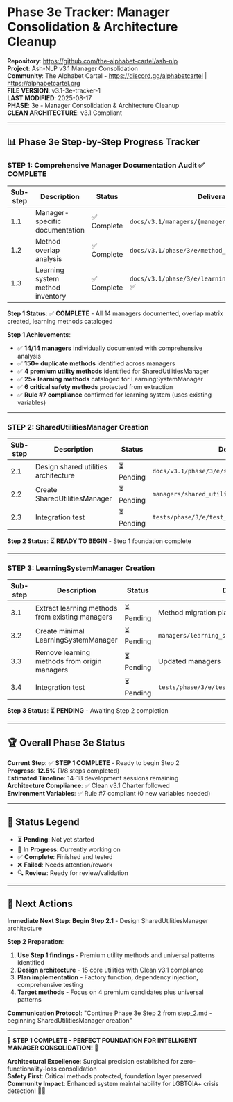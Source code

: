 <!-- ash-nlp/docs/v3.1/phase/3/e/tracker.md -->
<!--
Documentation for Phase 3e for Ash-NLP Service v3.1
FILE VERSION: v3.1-3e-tracker-1
LAST MODIFIED: 2025-08-17
PHASE: 3e, Tracker
CLEAN ARCHITECTURE: v3.1 Compliant
-->
# Phase 3e Tracker: Manager Consolidation & Architecture Cleanup

**Repository**: https://github.com/the-alphabet-cartel/ash-nlp  
**Project**: Ash-NLP v3.1 Manager Consolidation  
**Community**: The Alphabet Cartel - https://discord.gg/alphabetcartel | https://alphabetcartel.org  
**FILE VERSION**: v3.1-3e-tracker-1  
**LAST MODIFIED**: 2025-08-17  
**PHASE**: 3e - Manager Consolidation & Architecture Cleanup  
**CLEAN ARCHITECTURE**: v3.1 Compliant  

---

## 📊 **Phase 3e Step-by-Step Progress Tracker**

### **STEP 1: Comprehensive Manager Documentation Audit** ✅ **COMPLETE**

| Sub-step | Description | Status | Deliverable |
|----------|-------------|--------|-------------|
| 1.1 | Manager-specific documentation | ✅ Complete | `docs/v3.1/managers/{manager_name}.md` (x14) ✅ |
| 1.2 | Method overlap analysis | ✅ Complete | `docs/v3.1/phase/3/e/method_overlap_matrix.md` ✅ |
| 1.3 | Learning system method inventory | ✅ Complete | `docs/v3.1/phase/3/e/learning_methods_inventory.md` ✅ |

**Step 1 Status**: ✅ **COMPLETE** - All 14 managers documented, overlap matrix created, learning methods cataloged

**Step 1 Achievements**:
- ✅ **14/14 managers** individually documented with comprehensive analysis
- ✅ **150+ duplicate methods** identified across managers  
- ✅ **4 premium utility methods** identified for SharedUtilitiesManager
- ✅ **25+ learning methods** cataloged for LearningSystemManager
- ✅ **6 critical safety methods** protected from extraction
- ✅ **Rule #7 compliance** confirmed for learning system (uses existing variables)

---

### **STEP 2: SharedUtilitiesManager Creation**

| Sub-step | Description | Status | Deliverable |
|----------|-------------|--------|-------------|
| 2.1 | Design shared utilities architecture | ⏳ Pending | `docs/v3.1/phase/3/e/shared_utilities_design.md` |
| 2.2 | Create SharedUtilitiesManager | ⏳ Pending | `managers/shared_utilities.py` |
| 2.3 | Integration test | ⏳ Pending | `tests/phase/3/e/test_shared_utilities_manager.py` |

**Step 2 Status**: ⏳ **READY TO BEGIN** - Step 1 foundation complete

---

### **STEP 3: LearningSystemManager Creation**

| Sub-step | Description | Status | Deliverable |
|----------|-------------|--------|-------------|
| 3.1 | Extract learning methods from existing managers | ⏳ Pending | Method migration plan |
| 3.2 | Create minimal LearningSystemManager | ⏳ Pending | `managers/learning_system.py` |
| 3.3 | Remove learning methods from origin managers | ⏳ Pending | Updated managers |
| 3.4 | Integration test | ⏳ Pending | `tests/phase/3/e/test_learning_system_manager.py` |

**Step 3 Status**: ⏳ **PENDING** - Awaiting Step 2 completion

---

## 🏆 **Overall Phase 3e Status**

**Current Step**: ✅ **STEP 1 COMPLETE** - Ready to begin Step 2  
**Progress**: **12.5%** (1/8 steps completed)  
**Estimated Timeline**: 14-18 development sessions remaining  
**Architecture Compliance**: ✅ Clean v3.1 Charter followed  
**Environment Variables**: ✅ Rule #7 compliant (0 new variables needed)  

---

## 📝 **Status Legend**

- ⏳ **Pending**: Not yet started  
- 🔄 **In Progress**: Currently working on  
- ✅ **Complete**: Finished and tested  
- ❌ **Failed**: Needs attention/rework  
- 🔍 **Review**: Ready for review/validation  

---

## 🎯 **Next Actions**

**Immediate Next Step**: **Begin Step 2.1** - Design SharedUtilitiesManager architecture  

**Step 2 Preparation**:
1. **Use Step 1 findings** - Premium utility methods and universal patterns identified
2. **Design architecture** - 15 core utilities with Clean v3.1 compliance  
3. **Plan implementation** - Factory function, dependency injection, comprehensive testing
4. **Target methods** - Focus on 4 premium candidates plus universal patterns

**Communication Protocol**: "Continue Phase 3e Step 2 from step_2.md - beginning SharedUtilitiesManager creation"

---

**🎉 STEP 1 COMPLETE - PERFECT FOUNDATION FOR INTELLIGENT MANAGER CONSOLIDATION!** 🚀

**Architectural Excellence**: Surgical precision established for zero-functionality-loss consolidation  
**Safety First**: Critical methods protected, foundation layer preserved  
**Community Impact**: Enhanced system maintainability for LGBTQIA+ crisis detection! 🏳️‍🌈